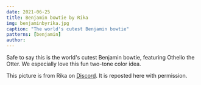 ```yaml
---
date: 2021-06-25
title: Benjamin bowtie by Rika
img: benjaminbyrika.jpg
caption: "The world's cutest Benjamin bowtie"
patterns: [benjamin]
author:
---
```


Safe to say this is the world's cutest Benjamin bowtie, featuring Othello the Otter. We especially love this fun two-tone color idea.

<Note>

This picture is from Rika on [Discord](https://discord.freesewing.org/). It is reposted here with permission.

</Note>
